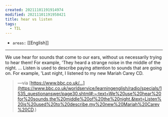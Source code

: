 ```yaml
---
created: 20211101191914974
modified: 20211101191958421
title: hear vs listen
tags:
  - TIL
---
```


- `areas:` [[English]]

---

We use hear for sounds that come to our ears, without us necessarily trying to hear them\! For example, 'They heard a strange noise in the middle of the night. ... Listen is used to describe paying attention to sounds that are going on. For example, 'Last night, I listened to my new Mariah Carey CD.

> —via [https://www.bbc.co.uk/...](https://www.bbc.co.uk/worldservice/learningenglish/radio/specials/1535_questionanswer/page30.shtml#:~:text=We%20use%20hear%20for%20sounds,the%20middle%20of%20the%20night.&text=Listen%20is%20used%20to%20describe,my%20new%20Mariah%20Carey%20CD.)
